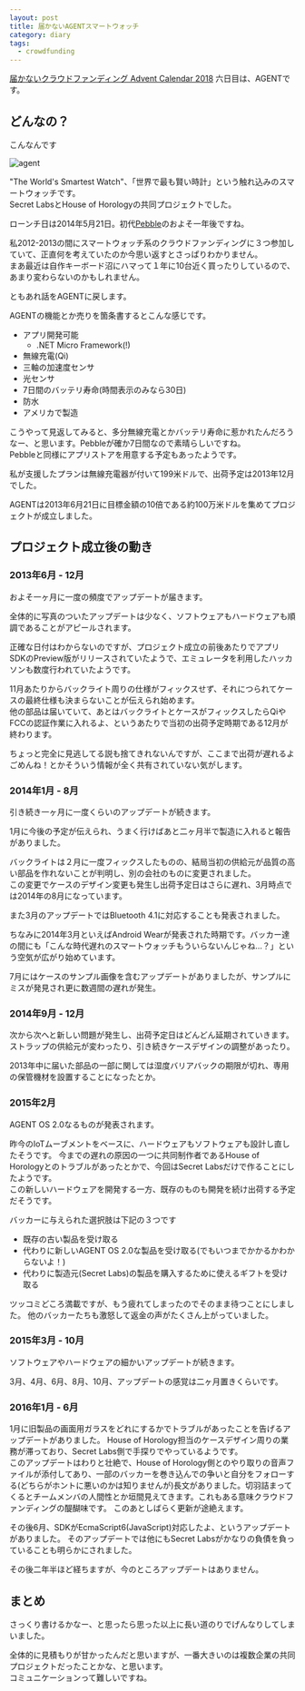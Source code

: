 ```yaml
---
layout: post
title: 届かないAGENTスマートウォッチ
category: diary
tags:
  - crowdfunding
---
```

[届かないクラウドファンディング Advent Calendar 2018](https://adventar.org/calendars/3459) 六日目は、AGENTです。

## どんなの？

こんなんです

![agent](https://lh3.googleusercontent.com/qnleB8kKdYKJoRv48AFi_SV78WsT9bf4w_2hw8YDN1rqsQfnJ78VvtwjYHQmq7egnNDyArLkqQC1th8aP4d-xg2jtefq0rl8InYwaqzLRY1JEkMne0fdsXv8-XSh6GA0zqj7n6joMPPF_IzdGYuvrMZcs3CXV6VbwwZyp9Ougfu3P4HsXKKJ14w_kYvw5uH0mFul8YMdE5K77aVY6WO9WA0LxLd-iNQXUvJSNieJpcfEKPrPchOc0Ro6evaHcNUcqEpbdz1ctAZUBwiXk83zVnYhlegrZpEf7PCznWJDdLsP07uL81F7ArA45Hl4JdA7k_0LY48vn5nGtGNOJGGH_6lOLROgAofi7TVb-dIVpBH1P-c_xXJXqmHFZR_H61VZjahuXVhAOH_9_EmfZnK4_WMRKB1nwPOdVVvBVkJDvrrTKDu35Ynn904JfF5fCY3bH97A9-qKTAwk4XyGGKdYTLWF-H8ZNMqlSmC1B_4s_KpNRHvV4jnw5_ec47kOXftPjP6G_O-qV9HuR1JeSPkS3XHrE8R8c4516a8WQUnHZRUZ6rV9-k5euHgyOPC9o-zBFND2dMS6lkWzxk1eya3_t4wJEJTGY67LNExjXiZkhgLVWeoBPVDU39Mle2ZYXHP-Ja0LoKvpF7Je20lrkk7ydBhc=w560)

"The World's Smartest Watch"、「世界で最も賢い時計」という触れ込みのスマートウォッチです。  
Secret LabsとHouse of Horologyの共同プロジェクトでした。

ローンチ日は2014年5月21日。初代[Pebble](https://www.kickstarter.com/projects/getpebble/pebble-e-paper-watch-for-iphone-and-android)のおよそ一年後ですね。

私2012-2013の間にスマートウォッチ系のクラウドファンディングに３つ参加していて、正直何を考えていたのか今思い返すとさっぱりわかりません。  
まあ最近は自作キーボード沼にハマって１年に10台近く買ったりしているので、あまり変わらないのかもしれません。

ともあれ話をAGENTに戻します。  

AGENTの機能とか売りを箇条書するとこんな感じです。

- アプリ開発可能
  - .NET Micro Framework(!)
- 無線充電(Qi)
- 三軸の加速度センサ
- 光センサ
- 7日間のバッテリ寿命(時間表示のみなら30日)
- 防水
- アメリカで製造

こうやって見返してみると、多分無線充電とかバッテリ寿命に惹かれたんだろうなー、と思います。Pebbleが確か7日間なので素晴らしいですね。  
Pebbleと同様にアプリストアを用意する予定もあったようです。

私が支援したプランは無線充電器が付いて199米ドルで、出荷予定は2013年12月でした。

AGENTは2013年6月21日に目標金額の10倍である約100万米ドルを集めてプロジェクトが成立しました。

## プロジェクト成立後の動き

### 2013年6月 - 12月

およそ一ヶ月に一度の頻度でアップデートが届きます。

全体的に写真のついたアップデートは少なく、ソフトウェアもハードウェアも順調であることがアピールされます。

正確な日付はわからないのですが、プロジェクト成立の前後あたりでアプリSDKのPreview版がリリースされていたようで、エミュレータを利用したハッカソンも数度行われていたようです。

11月あたりからバックライト周りの仕様がフィックスせず、それにつられてケースの最終仕様も決まらないことが伝えられ始めます。  
他の部品は届いていて、あとはバックライトとケースがフィックスしたらQiやFCCの認証作業に入れるよ、というあたりで当初の出荷予定時期である12月が終わります。

ちょっと完全に見逃してる説も捨てきれないんですが、ここまで出荷が遅れるよごめんね！とかそういう情報が全く共有されていない気がします。

### 2014年1月 - 8月

引き続き一ヶ月に一度くらいのアップデートが続きます。

1月に今後の予定が伝えられ、うまく行けばあと二ヶ月半で製造に入れると報告がありました。

バックライトは２月に一度フィックスしたものの、結局当初の供給元が品質の高い部品を作れないことが判明し、別の会社のものに変更されました。  
この変更でケースのデザイン変更も発生し出荷予定日はさらに遅れ、3月時点では2014年の8月になっています。

また3月のアップデートではBluetooth 4.1に対応することも発表されました。

ちなみに2014年3月といえばAndroid Wearが発表された時期です。バッカー達の間にも「こんな時代遅れのスマートウォッチもういらないんじゃね…？」という空気が広がり始めています。

7月にはケースのサンプル画像を含むアップデートがありましたが、サンプルにミスが発見され更に数週間の遅れが発生。

### 2014年9月 - 12月

次から次へと新しい問題が発生し、出荷予定日はどんどん延期されていきます。
ストラップの供給元が変わったり、引き続きケースデザインの調整があったり。

2013年中に届いた部品の一部に関しては湿度バリアバックの期限が切れ、専用の保管機材を設置することになったとか。

### 2015年2月

AGENT OS 2.0なるものが発表されます。

昨今のIoTムーブメントをベースに、ハードウェアもソフトウェアも設計し直したそうです。 
今までの遅れの原因の一つに共同制作者であるHouse of Horologyとのトラブルがあったとかで、今回はSecret Labsだけで作ることにしたようです。   
この新しいハードウェアを開発する一方、既存のものも開発を続け出荷する予定だそうです。

バッカーに与えられた選択肢は下記の３つです

- 既存の古い製品を受け取る
- 代わりに新しいAGENT OS 2.0な製品を受け取る(でもいつまでかかるかわからないよ！)
- 代わりに製造元(Secret Labs)の製品を購入するために使えるギフトを受け取る

ツッコミどころ満載ですが、もう疲れてしまったのでそのまま待つことにしました。
他のバッカーたちも激怒して返金の声がたくさん上がっていました。

### 2015年3月 - 10月

ソフトウェアやハードウェアの細かいアップデートが続きます。

3月、4月、6月、8月、10月、アップデートの感覚は二ヶ月置きくらいです。

### 2016年1月 - 6月

1月に旧製品の画面用ガラスをどれにするかでトラブルがあったことを告げるアップデートがありました。
House of Horology担当のケースデザイン周りの業務が滞っており、Secret Labs側で手探りでやっているようです。  
このアップデートはわりと壮絶で、House of Horology側とのやり取りの音声ファイルが添付してあり、一部のバッカーを巻き込んでの争いと自分をフォローする(どちらがホントに悪いのかは知りませんが)長文がありました。切羽詰まってくるとチームメンバの人間性とか垣間見えてきます。これもある意味クラウドファンディングの醍醐味です。
このあとしばらく更新が途絶えます。


その後6月、SDKがEcmaScript6(JavaScript)対応したよ、というアップデートがありました。
そのアップデートでは他にもSecret Labsがかなりの負債を負っていることも明らかにされました。

その後二年半ほど経ちますが、今のところアップデートはありません。


## まとめ

さっくり書けるかなー、と思ったら思った以上に長い道のりでげんなりしてしまいました。 

全体的に見積もりが甘かったんだと思いますが、一番大きいのは複数企業の共同プロジェクトだったことかな、と思います。  
コミュニケーションって難しいですね。
